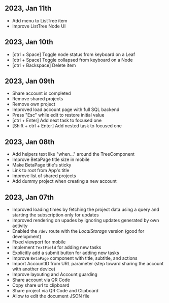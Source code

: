 ## 2023, Jan 11th
- Add menu to ListTree item
- Improve ListTree Node UI

## 2023, Jan 10th
- [ctrl + Space] Toggle node status from keyboard on a Leaf
- [ctrl + Space] Toggle collapsed from keyboard on a Node
- [ctrl + Backspace] Delete item

## 2023, Jan 09th
- Share account is completed
- Remove shared projects
- Remove own project
- Improved load account page with full SQL backend
- Press "Esc" while edit to restore initial value
- [ctrl + Enter] Add next task to focused one
- [Shift + ctrl + Enter] Add nested task to focused one

## 2023, Jan 08th
- Add helpers text like "when..." around the TreeComponent
- Improve BetaPage title size in mobile
- Make BetaPage title's sticky
- Link to root from App's title
- Improve list of shared projects
- Add dummy project when creating a new account

## 2023, Jan 07th

- Improved loading times by fetching the project data using a query and starting the subscription only for updates
- Improved rendering on upades by ignoring updates generated by own activity
- Enabled the `/dev` route with the _LocalStorage_ version (good for development)
- Fixed viewport for mobile
- Implement `TextField` for adding new tasks
- Explicitly add a submit button for adding new tasks
- Improve `BetaPage` component with title, subtitle, and actions
- Import AccountID from URL parameter (step toward sharing the account with another device)
- Improve layouting and Account guarding
- Share account via QR Code
- Copy share url to clipboard
- Share project via QR Code and Clipboard
- Allow to edit the document JSON file